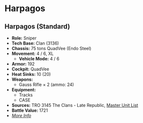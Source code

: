 # Harpagos
## Harpagos (Standard)
- **Role:** Sniper
- **Tech Base:** Clan (3136)
- **Chassis:** 75 tons QuadVee (Endo Steel)
- **Movement:** 4 / 6, XL
  - **Vehicle Mode:** 4 / 6
- **Armor:** 192
- **Cockpit:** QuadVee
- **Heat Sinks:** 10 (20)
- **Weapons:**
  - Gauss Rifle × 2 (ammo: 24)
- **Equipment:**
  - Tracks
  - CASE
- **Sources:** TRO 3145 The Clans - Late Republic, [Master Unit List](http://masterunitlist.info/Unit/Details/6254/harpagos-standard)
- **Battle Value:** 1721
- [*More Info*](harpagos/harpagos_standard.md)

